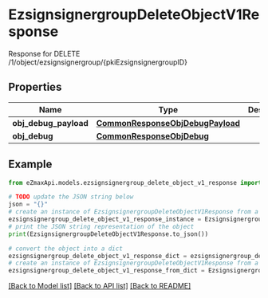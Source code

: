 # EzsignsignergroupDeleteObjectV1Response

Response for DELETE /1/object/ezsignsignergroup/{pkiEzsignsignergroupID}

## Properties

Name | Type | Description | Notes
------------ | ------------- | ------------- | -------------
**obj_debug_payload** | [**CommonResponseObjDebugPayload**](CommonResponseObjDebugPayload.md) |  | 
**obj_debug** | [**CommonResponseObjDebug**](CommonResponseObjDebug.md) |  | [optional] 

## Example

```python
from eZmaxApi.models.ezsignsignergroup_delete_object_v1_response import EzsignsignergroupDeleteObjectV1Response

# TODO update the JSON string below
json = "{}"
# create an instance of EzsignsignergroupDeleteObjectV1Response from a JSON string
ezsignsignergroup_delete_object_v1_response_instance = EzsignsignergroupDeleteObjectV1Response.from_json(json)
# print the JSON string representation of the object
print(EzsignsignergroupDeleteObjectV1Response.to_json())

# convert the object into a dict
ezsignsignergroup_delete_object_v1_response_dict = ezsignsignergroup_delete_object_v1_response_instance.to_dict()
# create an instance of EzsignsignergroupDeleteObjectV1Response from a dict
ezsignsignergroup_delete_object_v1_response_from_dict = EzsignsignergroupDeleteObjectV1Response.from_dict(ezsignsignergroup_delete_object_v1_response_dict)
```
[[Back to Model list]](../README.md#documentation-for-models) [[Back to API list]](../README.md#documentation-for-api-endpoints) [[Back to README]](../README.md)


